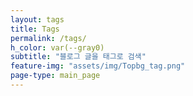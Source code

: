 ```yaml
---
layout: tags
title: Tags
permalink: /tags/
h_color: var(--gray0)
subtitle: "블로그 글을 태그로 검색"
feature-img: "assets/img/Topbg_tag.png"
page-type: main_page
---
```

